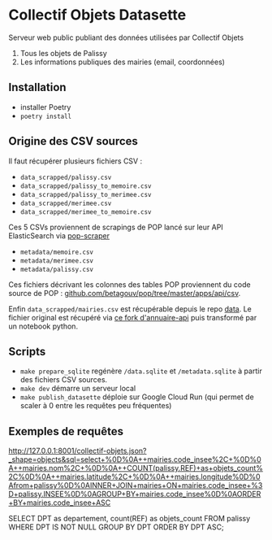 # Collectif Objets Datasette

Serveur web public publiant des données utilisées par Collectif Objets

1. Tous les objets de Palissy
2. Les informations publiques des mairies (email, coordonnées)

## Installation

- installer Poetry
- `poetry install`

## Origine des CSV sources

Il faut récupérer plusieurs fichiers CSV :

- `data_scrapped/palissy.csv`
- `data_scrapped/palissy_to_memoire.csv`
- `data_scrapped/palissy_to_merimee.csv`
- `data_scrapped/merimee.csv`
- `data_scrapped/merimee_to_memoire.csv`

Ces 5 CSVs proviennent de scrapings de POP lancé sur leur API ElasticSearch via [pop-scraper](https://github.com/adipasquale/pop-scraper)

- `metadata/memoire.csv`
- `metadata/merimee.csv`
- `metadata/palissy.csv`

Ces fichiers décrivant les colonnes des tables POP proviennent du code source de POP : [github.com/betagouv/pop/tree/master/apps/api/csv](https://github.com/betagouv/pop/tree/master/apps/api/csv).

Enfin `data_scrapped/mairies.csv` est récupérable depuis le repo [data](https://github.com/adipasquale/collectif-objets-data). Le fichier original est récupéré via [ce fork d'annuaire-api](https://github.com/BaseAdresseNationale/annuaire-api) puis transformé par un notebook python.

## Scripts

- `make prepare_sqlite` regénère `/data.sqlite` et `/metadata.sqlite` à partir des fichiers CSV sources.
- `make dev` démarre un serveur local
- `make publish_datasette` déploie sur Google Cloud Run (qui permet de scaler à 0 entre les requêtes peu fréquentes)

## Exemples de requêtes

http://127.0.0.1:8001/collectif-objets.json?_shape=objects&sql=select+%0D%0A++mairies.code_insee%2C+%0D%0A++mairies.nom%2C+%0D%0A++COUNT(palissy.REF)+as+objets_count%2C%0D%0A++mairies.latitude%2C+%0D%0A++mairies.longitude%0D%0Afrom+palissy%0D%0AINNER+JOIN+mairies+ON+mairies.code_insee+%3D+palissy.INSEE%0D%0AGROUP+BY+mairies.code_insee%0D%0AORDER+BY+mairies.code_insee+ASC

SELECT DPT as departement, count(REF) as objets_count
FROM palissy
WHERE DPT IS NOT NULL
GROUP BY DPT
ORDER BY DPT ASC;
